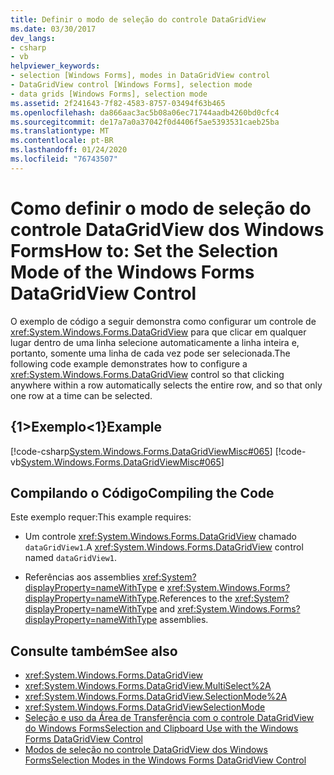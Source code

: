 ```yaml
---
title: Definir o modo de seleção do controle DataGridView
ms.date: 03/30/2017
dev_langs:
- csharp
- vb
helpviewer_keywords:
- selection [Windows Forms], modes in DataGridView control
- DataGridView control [Windows Forms], selection mode
- data grids [Windows Forms], selection mode
ms.assetid: 2f241643-7f82-4583-8757-03494f63b465
ms.openlocfilehash: da866aac3ac5b08a06ec71744aadb4260bd0cfc4
ms.sourcegitcommit: de17a7a0a37042f0d4406f5ae5393531caeb25ba
ms.translationtype: MT
ms.contentlocale: pt-BR
ms.lasthandoff: 01/24/2020
ms.locfileid: "76743507"
---
```

# <a name="how-to-set-the-selection-mode-of-the-windows-forms-datagridview-control"></a><span data-ttu-id="6a8d3-102">Como definir o modo de seleção do controle DataGridView dos Windows Forms</span><span class="sxs-lookup"><span data-stu-id="6a8d3-102">How to: Set the Selection Mode of the Windows Forms DataGridView Control</span></span>
<span data-ttu-id="6a8d3-103">O exemplo de código a seguir demonstra como configurar um controle de <xref:System.Windows.Forms.DataGridView> para que clicar em qualquer lugar dentro de uma linha selecione automaticamente a linha inteira e, portanto, somente uma linha de cada vez pode ser selecionada.</span><span class="sxs-lookup"><span data-stu-id="6a8d3-103">The following code example demonstrates how to configure a <xref:System.Windows.Forms.DataGridView> control so that clicking anywhere within a row automatically selects the entire row, and so that only one row at a time can be selected.</span></span>  
  
## <a name="example"></a><span data-ttu-id="6a8d3-104">{1&gt;Exemplo&lt;1}</span><span class="sxs-lookup"><span data-stu-id="6a8d3-104">Example</span></span>  
 [!code-csharp[System.Windows.Forms.DataGridViewMisc#065](~/samples/snippets/csharp/VS_Snippets_Winforms/System.Windows.Forms.DataGridViewMisc/CS/datagridviewmisc.cs#065)]
 [!code-vb[System.Windows.Forms.DataGridViewMisc#065](~/samples/snippets/visualbasic/VS_Snippets_Winforms/System.Windows.Forms.DataGridViewMisc/VB/datagridviewmisc.vb#065)]  
  
## <a name="compiling-the-code"></a><span data-ttu-id="6a8d3-105">Compilando o Código</span><span class="sxs-lookup"><span data-stu-id="6a8d3-105">Compiling the Code</span></span>  
 <span data-ttu-id="6a8d3-106">Este exemplo requer:</span><span class="sxs-lookup"><span data-stu-id="6a8d3-106">This example requires:</span></span>  
  
- <span data-ttu-id="6a8d3-107">Um controle <xref:System.Windows.Forms.DataGridView> chamado `dataGridView1`.</span><span class="sxs-lookup"><span data-stu-id="6a8d3-107">A <xref:System.Windows.Forms.DataGridView> control named `dataGridView1`.</span></span>  
  
- <span data-ttu-id="6a8d3-108">Referências aos assemblies <xref:System?displayProperty=nameWithType> e <xref:System.Windows.Forms?displayProperty=nameWithType>.</span><span class="sxs-lookup"><span data-stu-id="6a8d3-108">References to the <xref:System?displayProperty=nameWithType> and <xref:System.Windows.Forms?displayProperty=nameWithType> assemblies.</span></span>  
  
## <a name="see-also"></a><span data-ttu-id="6a8d3-109">Consulte também</span><span class="sxs-lookup"><span data-stu-id="6a8d3-109">See also</span></span>

- <xref:System.Windows.Forms.DataGridView>
- <xref:System.Windows.Forms.DataGridView.MultiSelect%2A>
- <xref:System.Windows.Forms.DataGridView.SelectionMode%2A>
- <xref:System.Windows.Forms.DataGridViewSelectionMode>
- [<span data-ttu-id="6a8d3-110">Seleção e uso da Área de Transferência com o controle DataGridView do Windows Forms</span><span class="sxs-lookup"><span data-stu-id="6a8d3-110">Selection and Clipboard Use with the Windows Forms DataGridView Control</span></span>](selection-and-clipboard-use-with-the-windows-forms-datagridview-control.md)
- [<span data-ttu-id="6a8d3-111">Modos de seleção no controle DataGridView dos Windows Forms</span><span class="sxs-lookup"><span data-stu-id="6a8d3-111">Selection Modes in the Windows Forms DataGridView Control</span></span>](selection-modes-in-the-windows-forms-datagridview-control.md)
